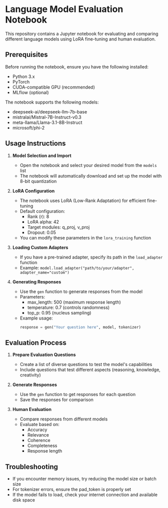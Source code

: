 # Language Model Evaluation Notebook

This repository contains a Jupyter notebook for evaluating and comparing different language models using LoRA fine-tuning and human evaluation.

## Prerequisites

Before running the notebook, ensure you have the following installed:

- Python 3.x
- PyTorch
- CUDA-compatible GPU (recommended)
- MLflow (optional)

The notebook supports the following models:
- deepseek-ai/deepseek-llm-7b-base
- mistralai/Mistral-7B-Instruct-v0.3
- meta-llama/Llama-3.1-8B-Instruct
- microsoft/phi-2

## Usage Instructions

1. **Model Selection and Import**
   - Open the notebook and select your desired model from the `models` list
   - The notebook will automatically download and set up the model with 8-bit quantization

2. **LoRA Configuration**
   - The notebook uses LoRA (Low-Rank Adaptation) for efficient fine-tuning
   - Default configuration:
     - Rank (r): 8
     - LoRA alpha: 42
     - Target modules: q_proj, v_proj
     - Dropout: 0.05
   - You can modify these parameters in the `lora_training` function

3. **Loading Custom Adapters**
   - If you have a pre-trained adapter, specify its path in the `load_adapter` function
   - Example: `model.load_adapter("path/to/your/adapter", adapter_name="custom")`

4. **Generating Responses**
   - Use the `gen` function to generate responses from the model
   - Parameters:
     - max_length: 500 (maximum response length)
     - temperature: 0.7 (controls randomness)
     - top_p: 0.95 (nucleus sampling)
   - Example usage:
     ```python
     response = gen("Your question here", model, tokenizer)
     ```

## Evaluation Process

1. **Prepare Evaluation Questions**
   - Create a list of diverse questions to test the model's capabilities
   - Include questions that test different aspects (reasoning, knowledge, creativity)

2. **Generate Responses**
   - Use the `gen` function to get responses for each question
   - Save the responses for comparison

3. **Human Evaluation**
   - Compare responses from different models
   - Evaluate based on:
     - Accuracy
     - Relevance
     - Coherence
     - Completeness
     - Response length

## Troubleshooting

- If you encounter memory issues, try reducing the model size or batch size
- For tokenizer errors, ensure the pad_token is properly set
- If the model fails to load, check your internet connection and available disk space
